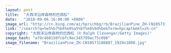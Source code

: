 ```yaml
---
layout: post
title:  "大西洋沿岸森林的巴西松"
date:   "2018-09-06 16:00:00 +0800"
image_url: "http://cn.bing.com/az/hprichbg/rb/BrazilianPine_ZH-CN10573180887_1920x1080.jpg"
link: "/search?q=%e5%b7%b4%e8%a5%bf%e6%9d%be&form=hpcapt&mkt=zh-cn"
copyright: "大西洋沿岸森林的巴西松 (© Ralph Clevenger/Getty Images)"
image_hash: "a79c468150fcbfc9ec345799ac75c090"
image_filename: "BrazilianPine_ZH-CN10573180887_1920x1080.jpg"
---
```

